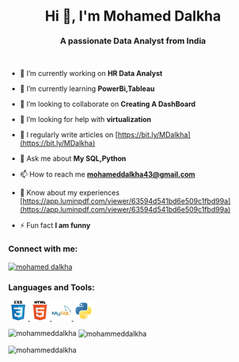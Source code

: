 <h1 align="center">Hi 👋, I'm Mohamed Dalkha</h1>
<h3 align="center">A passionate Data Analyst from India</h3>
<p align="left"> <a href="https://twitter.com/" target="blank"><img src="https://img.shields.io/twitter/follow/?logo=twitter&style=for-the-badge" alt="" /></a> </p>

- 🔭 I’m currently working on **HR Data Analyst**

- 🌱 I’m currently learning **PowerBi,Tableau**

- 👯 I’m looking to collaborate on **Creating A DashBoard**

- 🤝 I’m looking for help with **virtualization**

- 📝 I regularly write articles on [https://bit.ly/MDalkha](https://bit.ly/MDalkha)

- 💬 Ask me about **My SQL,Python**

- 📫 How to reach me **mohameddalkha43@gmail.com**

- 📄 Know about my experiences [https://app.luminpdf.com/viewer/63594d541bd6e509c1fbd99a](https://app.luminpdf.com/viewer/63594d541bd6e509c1fbd99a)

- ⚡ Fun fact **I am funny**

<h3 align="left">Connect with me:</h3>
<p align="left">
<a href="https://linkedin.com/in/mohamed dalkha" target="blank"><img align="center" src="https://raw.githubusercontent.com/rahuldkjain/github-profile-readme-generator/master/src/images/icons/Social/linked-in-alt.svg" alt="mohamed dalkha" height="30" width="40" /></a>
</p>

<h3 align="left">Languages and Tools:</h3>
<p align="left"> <a href="https://www.w3schools.com/css/" target="_blank" rel="noreferrer"> <img src="https://raw.githubusercontent.com/devicons/devicon/master/icons/css3/css3-original-wordmark.svg" alt="css3" width="40" height="40"/> </a> <a href="https://www.w3.org/html/" target="_blank" rel="noreferrer"> <img src="https://raw.githubusercontent.com/devicons/devicon/master/icons/html5/html5-original-wordmark.svg" alt="html5" width="40" height="40"/> </a> <a href="https://www.mysql.com/" target="_blank" rel="noreferrer"> <img src="https://raw.githubusercontent.com/devicons/devicon/master/icons/mysql/mysql-original-wordmark.svg" alt="mysql" width="40" height="40"/> </a> <a href="https://www.python.org" target="_blank" rel="noreferrer"> <img src="https://raw.githubusercontent.com/devicons/devicon/master/icons/python/python-original.svg" alt="python" width="40" height="40"/> </a> </p>

<p><img align="left" src="https://github-readme-stats.vercel.app/api/top-langs?username=mohammeddalkha&show_icons=true&locale=en&layout=compact" alt="mohammeddalkha" /></p>

<p>&nbsp;<img align="center" src="https://github-readme-stats.vercel.app/api?username=mohammeddalkha&show_icons=true&locale=en" alt="mohammeddalkha" /></p>

<p><img align="center" src="https://github-readme-streak-stats.herokuapp.com/?user=mohammeddalkha&" alt="mohammeddalkha" /></p>
